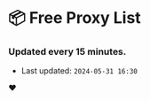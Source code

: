 # :package: Free Proxy List
### Updated every 15 minutes.

- Last updated: `2024-05-31 16:30`

:heart:
